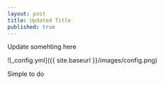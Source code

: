 ```yaml
---
layout: post
title: Updated Title
published: true
---
```


Update somehting here

![_config.yml]({{ site.baseurl }}/images/config.png)

Simple to do

